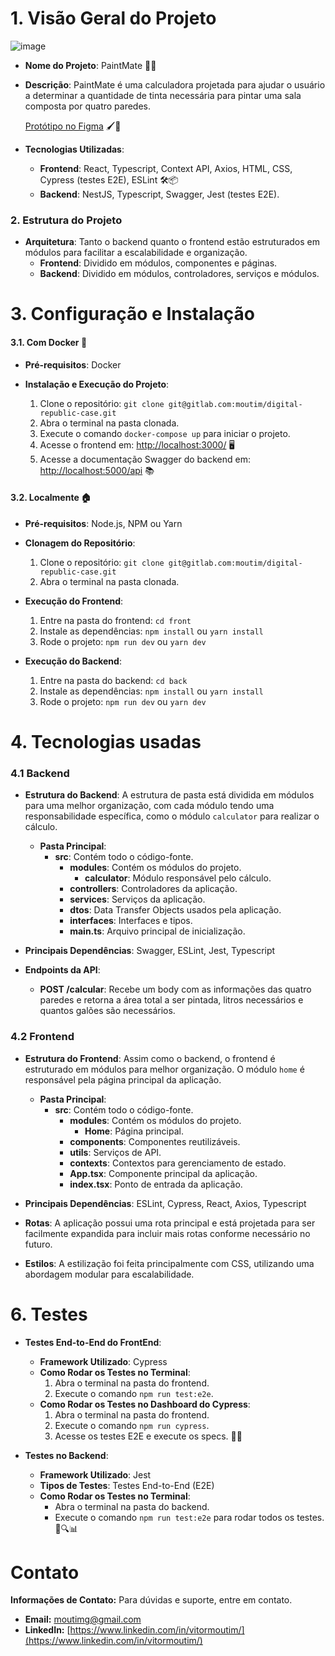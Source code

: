 
# 1. Visão Geral do Projeto
![image](https://github.com/moutim/calculadora-de-tintas/assets/88093439/6cb647ca-bfcb-46d1-8466-92b6a64a1d6b)

- **Nome do Projeto**: PaintMate 🎨✨

- **Descrição**: PaintMate é uma calculadora projetada para ajudar o usuário a determinar a quantidade de tinta necessária para pintar uma sala composta por quatro paredes.

  [Protótipo no Figma](https://www.figma.com/design/Pskw0uHahpxJ3Zik2mInda/Calculadora-de-Tintas?node-id=0-1&t=RSe31Ez2jZC3tWsB-0) 🖌️📐

- **Tecnologias Utilizadas**:
  - **Frontend**: React, Typescript, Context API, Axios, HTML, CSS, Cypress (testes E2E), ESLint 🛠️📦
  - **Backend**: NestJS, Typescript, Swagger, Jest (testes E2E).

### 2. Estrutura do Projeto
- **Arquitetura**: Tanto o backend quanto o frontend estão estruturados em módulos para facilitar a escalabilidade e organização.
  - **Frontend**: Dividido em módulos, componentes e páginas.
  - **Backend**: Dividido em módulos, controladores, serviços e módulos.

# 3. Configuração e Instalação
#### 3.1. Com Docker 🐳
- **Pré-requisitos**: Docker

- **Instalação e Execução do Projeto**:
  1. Clone o repositório: `git clone git@gitlab.com:moutim/digital-republic-case.git`
  2. Abra o terminal na pasta clonada.
  3. Execute o comando `docker-compose up` para iniciar o projeto.
  4. Acesse o frontend em: [http://localhost:3000/](http://localhost:3000/) 🖥️
  5. Acesse a documentação Swagger do backend em: [http://localhost:5000/api](http://localhost:5000/api) 📚

#### 3.2. Localmente 🏠
- **Pré-requisitos**: Node.js, NPM ou Yarn

- **Clonagem do Repositório**:
  1. Clone o repositório: `git clone git@gitlab.com:moutim/digital-republic-case.git`
  2. Abra o terminal na pasta clonada.

- **Execução do Frontend**:
  1. Entre na pasta do frontend: `cd front`
  2. Instale as dependências: `npm install` ou `yarn install`
  3. Rode o projeto: `npm run dev` ou `yarn dev`

- **Execução do Backend**:
  1. Entre na pasta do backend: `cd back`
  2. Instale as dependências: `npm install` ou `yarn install`
  3. Rode o projeto: `npm run dev` ou `yarn dev`

# 4. Tecnologias usadas
### 4.1 Backend
- **Estrutura do Backend**: A estrutura de pasta está dividida em módulos para uma melhor organização, com cada módulo tendo uma responsabilidade específica, como o módulo `calculator` para realizar o cálculo.
  - **Pasta Principal**:
    - **src**: Contém todo o código-fonte.
      - **modules**: Contém os módulos do projeto.
        - **calculator**: Módulo responsável pelo cálculo.
      - **controllers**: Controladores da aplicação.
      - **services**: Serviços da aplicação.
      - **dtos**: Data Transfer Objects usados pela aplicação.
      - **interfaces**: Interfaces e tipos.
      - **main.ts**: Arquivo principal de inicialização.

- **Principais Dependências**: Swagger, ESLint, Jest, Typescript

- **Endpoints da API**:
  - **POST /calcular**: Recebe um body com as informações das quatro paredes e retorna a área total a ser pintada, litros necessários e quantos galões são necessários.

### 4.2 Frontend
- **Estrutura do Frontend**: Assim como o backend, o frontend é estruturado em módulos para melhor organização. O módulo `home` é responsável pela página principal da aplicação.
  - **Pasta Principal**:
    - **src**: Contém todo o código-fonte.
      - **modules**: Contém os módulos do projeto.
        - **Home**: Página principal.
      - **components**: Componentes reutilizáveis.
      - **utils**: Serviços de API.
      - **contexts**: Contextos para gerenciamento de estado.
      - **App.tsx**: Componente principal da aplicação.
      - **index.tsx**: Ponto de entrada da aplicação.

- **Principais Dependências**: ESLint, Cypress, React, Axios, Typescript

- **Rotas**: A aplicação possui uma rota principal e está projetada para ser facilmente expandida para incluir mais rotas conforme necessário no futuro.

- **Estilos**: A estilização foi feita principalmente com CSS, utilizando uma abordagem modular para escalabilidade.




# 6. Testes

- **Testes End-to-End do FrontEnd**:
  - **Framework Utilizado**: Cypress
  - **Como Rodar os Testes no Terminal**:
    1. Abra o terminal na pasta do frontend.
    2. Execute o comando `npm run test:e2e`.
  - **Como Rodar os Testes no Dashboard do Cypress**:
    1. Abra o terminal na pasta do frontend.
    2. Execute o comando `npm run cypress`.
    3. Acesse os testes E2E e execute os specs. 🚀✨

- **Testes no Backend**:
  - **Framework Utilizado**: Jest
  - **Tipos de Testes**: Testes End-to-End (E2E)
  - **Como Rodar os Testes no Terminal**:
    - Abra o terminal na pasta do backend.
    - Execute o comando `npm run test:e2e` para rodar todos os testes.  🧪🔍📊



# Contato

**Informações de Contato:** Para dúvidas e suporte, entre em contato.

- **Email:** [moutimg@gmail.com](mailto:moutimg@gmail.com)
- **LinkedIn:** [https://www.linkedin.com/in/vitormoutim/](https://www.linkedin.com/in/vitormoutim/)

